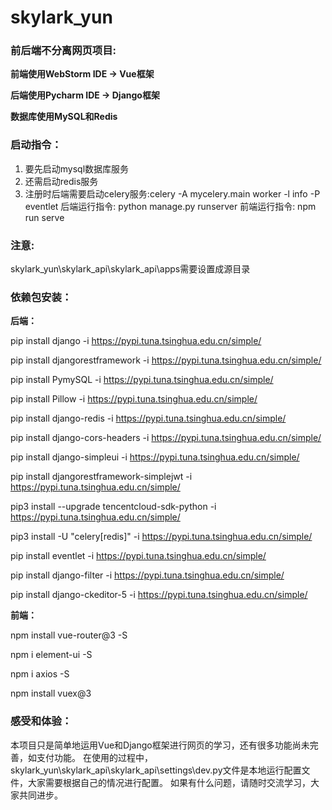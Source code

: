 # skylark_yun
### 前后端不分离网页项目:

**前端使用WebStorm IDE -> Vue框架**

**后端使用Pycharm IDE -> Django框架**

**数据库使用MySQL和Redis**



### 启动指令：

1. 要先启动mysql数据库服务
2. 还需启动redis服务
3. 注册时后端需要启动celery服务:celery -A mycelery.main worker -l info -P eventlet
   后端运行指令: python manage.py runserver
   前端运行指令: npm run serve

### 注意:
  skylark_yun\skylark_api\skylark_api\apps需要设置成源目录

### 依赖包安装：

**后端：**

pip install django -i https://pypi.tuna.tsinghua.edu.cn/simple/ 

pip install djangorestframework -i https://pypi.tuna.tsinghua.edu.cn/simple/

pip install PymySQL  -i https://pypi.tuna.tsinghua.edu.cn/simple/ 

pip install Pillow  -i https://pypi.tuna.tsinghua.edu.cn/simple/ 

pip install django-redis  -i https://pypi.tuna.tsinghua.edu.cn/simple/ 

pip install django-cors-headers  -i https://pypi.tuna.tsinghua.edu.cn/simple/ 

pip install django-simpleui  -i https://pypi.tuna.tsinghua.edu.cn/simple/ 

pip install djangorestframework-simplejwt -i https://pypi.tuna.tsinghua.edu.cn/simple/ 

pip3 install --upgrade tencentcloud-sdk-python  -i https://pypi.tuna.tsinghua.edu.cn/simple/ 

pip3 install -U "celery[redis]" -i https://pypi.tuna.tsinghua.edu.cn/simple/ 

pip install eventlet -i https://pypi.tuna.tsinghua.edu.cn/simple/ 

pip install django-filter -i https://pypi.tuna.tsinghua.edu.cn/simple/ 

pip install django-ckeditor-5 -i https://pypi.tuna.tsinghua.edu.cn/simple/ 



**前端：**

npm install vue-router@3 -S

npm i element-ui -S

npm i axios -S

npm install vuex@3

### 感受和体验：
本项目只是简单地运用Vue和Django框架进行网页的学习，还有很多功能尚未完善，如支付功能。
在使用的过程中，skylark_yun\skylark_api\skylark_api\settings\dev.py文件是本地运行配置文件，大家需要根据自己的情况进行配置。
如果有什么问题，请随时交流学习，大家共同进步。

